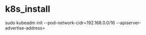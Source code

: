 # k8s_install

sudo kubeadm init --pod-network-cidr=192.168.0.0/16 --apiserver-advertise-address=<master-node-ip>
